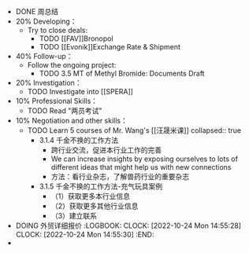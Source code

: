 - DONE 周总结
- 20% Developing：
	- Try to close deals:
		- TODO [[FAV]]Bronopol
		- TODO [[Evonik]]Exchange Rate & Shipment
- 40% Follow-up：
	- Follow the ongoing project:
		- TODO 3.5 MT of Methyl Bromide: Documents Draft
- 20% Investigation：
	- TODO Investigate into [[SPERA]]
- 10% Professional Skills：
	- TODO Read "两员考试"
- 10% Negotiation and other skills：
	- TODO Learn 5 courses of Mr. Wang's [[汪晟米课]]
	  collapsed:: true
		- 3.1.4 千金不换的工作方法
			- 跨行业交流，促进本行业工作的完善
			- We can increase insights by exposing ourselves to lots of different ideas that might help us with new connections
			- 方法：看行业杂志，了解兽药行业的重要杂志
		- 3.1.5 千金不换的工作方法-充气玩具案例
			- （1）获取更多本行业信息
			- （2）获取更多其他行业信息
			- （3）建立联系
- DOING 外贸详细报价
  :LOGBOOK:
  CLOCK: [2022-10-24 Mon 14:55:28]
  CLOCK: [2022-10-24 Mon 14:55:30]
  :END:
-
